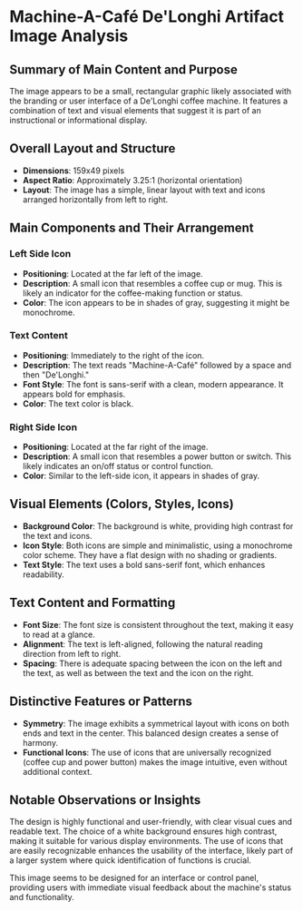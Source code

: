 # Machine-A-Café De'Longhi Artifact Image Analysis

## Summary of Main Content and Purpose
The image appears to be a small, rectangular graphic likely associated with the branding or user interface of a De'Longhi coffee machine. It features a combination of text and visual elements that suggest it is part of an instructional or informational display.

## Overall Layout and Structure
- **Dimensions**: 159x49 pixels
- **Aspect Ratio**: Approximately 3.25:1 (horizontal orientation)
- **Layout**: The image has a simple, linear layout with text and icons arranged horizontally from left to right.

## Main Components and Their Arrangement

### Left Side Icon
- **Positioning**: Located at the far left of the image.
- **Description**: A small icon that resembles a coffee cup or mug. This is likely an indicator for the coffee-making function or status.
- **Color**: The icon appears to be in shades of gray, suggesting it might be monochrome.

### Text Content
- **Positioning**: Immediately to the right of the icon.
- **Description**: The text reads "Machine-A-Café" followed by a space and then "De'Longhi."
- **Font Style**: The font is sans-serif with a clean, modern appearance. It appears bold for emphasis.
- **Color**: The text color is black.

### Right Side Icon
- **Positioning**: Located at the far right of the image.
- **Description**: A small icon that resembles a power button or switch. This likely indicates an on/off status or control function.
- **Color**: Similar to the left-side icon, it appears in shades of gray.

## Visual Elements (Colors, Styles, Icons)
- **Background Color**: The background is white, providing high contrast for the text and icons.
- **Icon Style**: Both icons are simple and minimalistic, using a monochrome color scheme. They have a flat design with no shading or gradients.
- **Text Style**: The text uses a bold sans-serif font, which enhances readability.

## Text Content and Formatting
- **Font Size**: The font size is consistent throughout the text, making it easy to read at a glance.
- **Alignment**: The text is left-aligned, following the natural reading direction from left to right.
- **Spacing**: There is adequate spacing between the icon on the left and the text, as well as between the text and the icon on the right.

## Distinctive Features or Patterns
- **Symmetry**: The image exhibits a symmetrical layout with icons on both ends and text in the center. This balanced design creates a sense of harmony.
- **Functional Icons**: The use of icons that are universally recognized (coffee cup and power button) makes the image intuitive, even without additional context.

## Notable Observations or Insights
The design is highly functional and user-friendly, with clear visual cues and readable text. The choice of a white background ensures high contrast, making it suitable for various display environments. The use of icons that are easily recognizable enhances the usability of the interface, likely part of a larger system where quick identification of functions is crucial.

This image seems to be designed for an interface or control panel, providing users with immediate visual feedback about the machine's status and functionality.